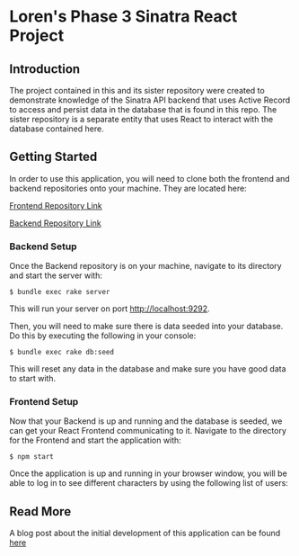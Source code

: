 # Loren's Phase 3 Sinatra React Project
## Introduction

The project contained in this and its sister repository were created to demonstrate knowledge of the Sinatra API backend that uses Active Record to access and persist data in the database that is found in this repo. The sister repository is a separate entity that uses React to interact with the database contained here.


## Getting Started

In order to use this application, you will need to clone both the frontend and backend repositories onto your machine. They are located here:

[Frontend Repository Link](https://github.com/loren-michael/phase-3-project-frontend)

[Backend Repository Link](https://github.com/loren-michael/phase-3-sinatra-react-project)

### Backend Setup

Once the Backend repository is on your machine, navigate to its directory and start the server with:

```console
$ bundle exec rake server
```

This will run your server on port
[http://localhost:9292](http://localhost:9292).

Then, you will need to make sure there is data seeded into your database. Do this by executing the following in your console:

```
$ bundle exec rake db:seed
```

This will reset any data in the database and make sure you have good data to start with.

### Frontend Setup

Now that your Backend is up and running and the database is seeded, we can get your React Frontend communicating to it. Navigate to the directory for the Frontend and start the application with: 

```console
$ npm start
```
Once the application is up and running in your browser window, you will be able to log in to see different characters by using the following list of users:


## Read More

A blog post about the initial development of this application can be found [here](https://dev.to/lorenmichael/creating-an-app-with-react-and-sinatra-loa)

